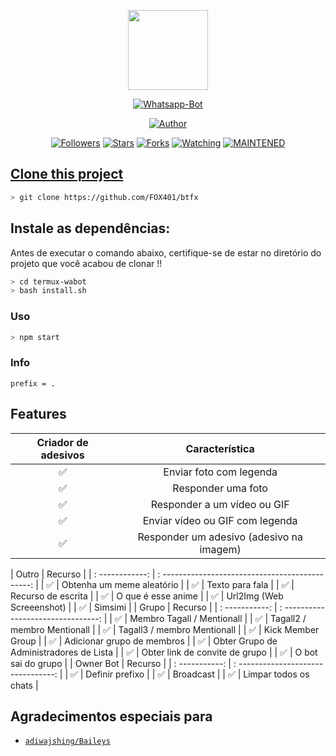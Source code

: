 <p align="center">
<img src="https://static.wikia.nocookie.net/kenja-no-mago/images/8/85/Sizilien_von_klode_1.jpg/revision/latest/top-crop/width/300/height/300?cb=20190417164406" width="128" height="128"/>
</p>
<p align="center">
<a href="#"><img title="Whatsapp-Bot" src="https://img.shields.io/badge/Termux Whatsapp Bot-green?colorA=%23ff0000&colorB=%23017e40&style=for-the-badge"></a>
</p>
<p align="center">
<a href="https://github.com/mhankbarbar"><img title="Author" src="https://img.shields.io/badge/Author-mhankbarbar-red.svg?style=for-the-badge&logo=github"></a>
</p>
<p align="center">
<a href="https://github.com/mhankbarbar/followers"><img title="Followers" src="https://img.shields.io/github/followers/mhankbarbar?color=blue&style=flat-square"></a>
<a href="https://github.com/mhankbarbar/termux-wabot/stargazers/"><img title="Stars" src="https://img.shields.io/github/stars/mhankbarbar/termux-wabot?color=red&style=flat-square"></a>
<a href="https://github.com/mhankbarbar/termux-wabot/network/members"><img title="Forks" src="https://img.shields.io/github/forks/mhankbarbar/termux-wabot?color=red&style=flat-square"></a>
<a href="https://github.com/mhankbarbar/termux-wabot/watchers"><img title="Watching" src="https://img.shields.io/github/watchers/mhankbarbar/termux-wabot?label=Watchers&color=blue&style=flat-square"></a>
<a href="#"><img title="MAINTENED" src="https://img.shields.io/badge/MAINTENED-YES-blue.svg"</a>
</p>

## Clone this project

```bash
> git clone https://github.com/FOX401/btfx
```

## Instale as dependências:
Antes de executar o comando abaixo, certifique-se de estar no diretório do projeto que
você acabou de clonar !!
```bash
> cd termux-wabot
> bash install.sh
```

### Uso
```bash
> npm start
```

### Info
```
prefix = .
```

## Features

| Criador de adesivos |                Característica           |
| :-----------: | :--------------------------------: |
| ✅ | Enviar foto com legenda |
| ✅ | Responder uma foto |
| ✅ | Responder a um vídeo ou GIF |
| ✅ | Enviar vídeo ou GIF com legenda |
| ✅ | Responder um adesivo (adesivo na imagem) |

| Outro | Recurso |
| : ------------: | : ---------------------------------------------: |
| ✅ | Obtenha um meme aleatório |
| ✅ | Texto para fala |
| ✅ | Recurso de escrita |
| ✅ | O que é esse anime |
| ✅ | Url2Img (Web Screeenshot) |
| ✅ | Simsimi |
| Grupo | Recurso |
| : -----------: | : --------------------------------: |
| ✅ | Membro Tagall / Mentionall |
| ✅ | Tagall2 / membro Mentionall |
| ✅ | Tagall3 / membro Mentionall |
| ✅ | Kick Member Group |
| ✅ | Adicionar grupo de membros |
| ✅ | Obter Grupo de Administradores de Lista |
| ✅ | Obter link de convite de grupo |
| ✅ | O bot sai do grupo |
| Owner Bot | Recurso |
| : -----------: | : --------------------------------: |
| ✅ | Definir prefixo |
| ✅ | Broadcast |
| ✅ | Limpar todos os chats |

## Agradecimentos especiais para
* [`adiwajshing/Baileys`](https://github.com/adiwajshing/Baileys)
